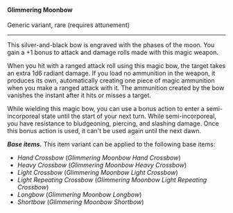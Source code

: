 #### Glimmering Moonbow

Generic variant, rare (requires attunement)

---

This silver-and-black bow is engraved with the phases of the moon. You gain a +1 bonus to attack and damage rolls made with this magic weapon.

When you hit with a ranged attack roll using this magic bow, the target takes an extra 1d6 radiant damage. If you load no ammunition in the weapon, it produces its own, automatically creating one piece of magic ammunition when you make a ranged attack with it. The ammunition created by the bow vanishes the instant after it hits or misses a target.

While wielding this magic bow, you can use a bonus action to enter a semi-incorporeal state until the start of your next turn. While semi-incorporeal, you have resistance to bludgeoning, piercing, and slashing damage. Once this bonus action is used, it can't be used again until the next dawn.

***Base items.*** This item variant can be applied to the following base items:

- *Hand Crossbow* (*Glimmering Moonbow Hand Crossbow*)
- *Heavy Crossbow* (*Glimmering Moonbow Heavy Crossbow*)
- *Light Crossbow* (*Glimmering Moonbow Light Crossbow*)
- *Light Repeating Crossbow* (*Glimmering Moonbow Light Repeating Crossbow*)
- *Longbow* (*Glimmering Moonbow Longbow*)
- *Shortbow* (*Glimmering Moonbow Shortbow*)